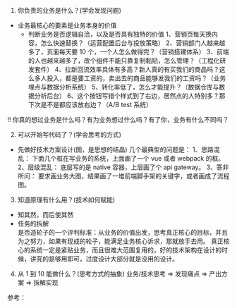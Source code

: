 <!--
 * @Descripttion:
 * @version:
 * @Author: shenjia
 * @Date: 2020-11-20 08:29:35
 * @LastEditors: shenjia
 * @LastEditTime: 2020-11-20 11:35:45
-->

1. 你负责的业务是什么？(学会发现问题)

- 业务最核心的要素是业务本身的价值
  - 判断业务是否逻辑自洽，以及是否具有独特的价值
    1、营销页每天换内容，怎么快速替换？（运营配置后台与投放策略）
    2、营销部门人越来越多了，页面每天要 10 个，一个人怎么做得完？（营销搭建体系）
    3、前端的人也越来越多了，改个组件不能只靠复制黏贴，怎么管理？（工程化研发套件）
    4、拉新回流效率具体有多高？新人真的有买我们的商品吗？这么多人投入，都是要工资的，卖出去的商品能够发我们的工资吗？（业务埋点与数据分析系统）
    5、转化率低了，怎么才能提升？（数据仓库与数据分析后台）
    6、这个按钮写错个样式到了右边，居然点的人特别多？那下次是不是都应该放右边？（A/B test 系统）

!! 你真的想过业务是什么吗？有为业务想过什么吗？有了你，业务有什么不同吗？

2. 可以开始写代码了？(学会思考的方式)

- 先做好技术方案设计(图，是思想的结晶)
  几个最典型的问题是：
  1、思路混乱： 下面几个框在写业务的系统，上面画了一个 vue 或者 webpack 的框。
  2、层级混乱： 底层写的是 native 容器，上层画了个 api gateway。
  3、答非所问： 要求画业务大图，结果画了一堆前端脚手架的关键字，或者画成了流程图。

3. 知道原理有什么用？(技术如何赋能)

- 知其然，而后使其然
- 任务的拆解  
  是否造轮子的一个评判标准：从业务的价值出发，思考真正核心的目标，并且为之努力，如果有现成的轮子，能满足业务核心诉求，那就放手去用。
  真正核心的系统一定是紧贴业务，而且很难大范围复用的，好的技术架构在设计的时候，讲究的是够用即可，过度设计大部分就是没用的设计。

4. 从 1 到 10 能做什么？(思考方式的抽象)
   业务/技术思考 => 发现痛点 => 产出方案 => 拆解实现

参考：
